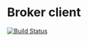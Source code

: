 # Broker client

[![Build Status](https://travis-ci.org/ev3dev-lang-java/broker-client.svg?branch=master)](https://travis-ci.org/ev3dev-lang-java/broker-client)

